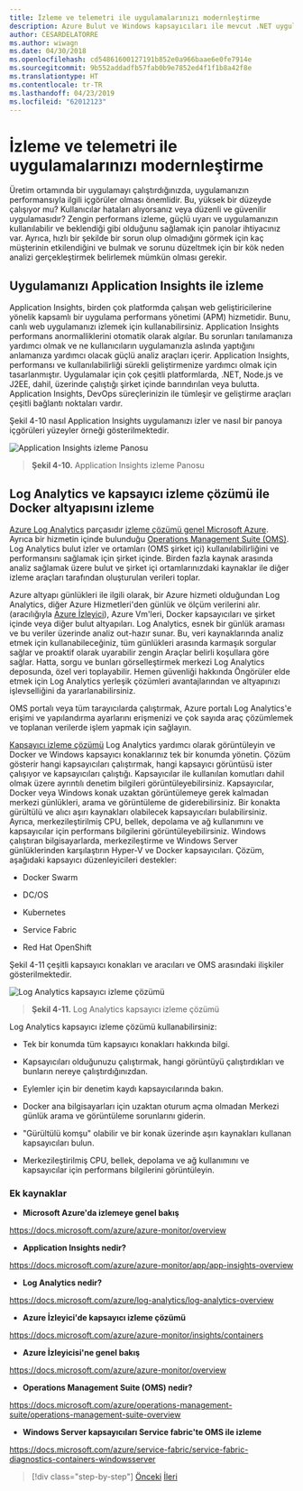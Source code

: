 ```yaml
---
title: İzleme ve telemetri ile uygulamalarınızı modernleştirme
description: Azure Bulut ve Windows kapsayıcıları ile mevcut .NET uygulamalarını modernleştirme | İzleme ve telemetri ile uygulamalarınızı modernleştirin
author: CESARDELATORRE
ms.author: wiwagn
ms.date: 04/30/2018
ms.openlocfilehash: cd54861600127191b852e0a966baae6e0fe7914e
ms.sourcegitcommit: 9b552addadfb57fab0b9e7852ed4f1f1b8a42f8e
ms.translationtype: HT
ms.contentlocale: tr-TR
ms.lasthandoff: 04/23/2019
ms.locfileid: "62012123"
---
```

# <a name="modernize-your-apps-with-monitoring-and-telemetry"></a>İzleme ve telemetri ile uygulamalarınızı modernleştirme

Üretim ortamında bir uygulamayı çalıştırdığınızda, uygulamanızın performansıyla ilgili içgörüler olması önemlidir. Bu, yüksek bir düzeyde çalışıyor mu? Kullanıcılar hataları alıyorsanız veya düzenli ve güvenilir uygulamasıdır? Zengin performans izleme, güçlü uyarı ve uygulamanızın kullanılabilir ve beklendiği gibi olduğunu sağlamak için panolar ihtiyacınız var. Ayrıca, hızlı bir şekilde bir sorun olup olmadığını görmek için kaç müşterinin etkilendiğini ve bulmak ve sorunu düzeltmek için bir kök neden analizi gerçekleştirmek belirlemek mümkün olması gerekir.

## <a name="monitor-your-application-with-application-insights"></a>Uygulamanızı Application Insights ile izleme

Application Insights, birden çok platformda çalışan web geliştiricilerine yönelik kapsamlı bir uygulama performans yönetimi (APM) hizmetidir. Bunu, canlı web uygulamanızı izlemek için kullanabilirsiniz. Application Insights performans anormalliklerini otomatik olarak algılar. Bu sorunları tanılamanıza yardımcı olmak ve ne kullanıcıların uygulamanızla aslında yaptığını anlamanıza yardımcı olacak güçlü analiz araçları içerir. Application Insights, performansı ve kullanılabilirliği sürekli geliştirmenize yardımcı olmak için tasarlanmıştır. Uygulamalar için çok çeşitli platformlarda, .NET, Node.js ve J2EE, dahil, üzerinde çalıştığı şirket içinde barındırılan veya bulutta. Application Insights, DevOps süreçlerinizin ile tümleşir ve geliştirme araçları çeşitli bağlantı noktaları vardır.

Şekil 4-10 nasıl Application Insights uygulamanızı izler ve nasıl bir panoya içgörüleri yüzeyler örneği gösterilmektedir.

![Application Insights izleme Panosu](./media/image10.png)

> **Şekil 4-10.** Application Insights izleme Panosu

## <a name="monitor-your-docker-infrastructure-with-log-analytics-and-its-container-monitoring-solution"></a>Log Analytics ve kapsayıcı izleme çözümü ile Docker altyapısını izleme

[Azure Log Analytics](https://docs.microsoft.com/azure/log-analytics/log-analytics-overview) parçasıdır [izleme çözümü genel Microsoft Azure](https://docs.microsoft.com/azure/monitoring-and-diagnostics/monitoring-overview). Ayrıca bir hizmetin içinde bulunduğu [Operations Management Suite (OMS)](https://docs.microsoft.com/azure/operations-management-suite/operations-management-suite-overview). Log Analytics bulut izler ve ortamları (OMS şirket içi) kullanılabilirliğini ve performansını sağlamak için şirket içinde. Birden fazla kaynak arasında analiz sağlamak üzere bulut ve şirket içi ortamlarınızdaki kaynaklar ile diğer izleme araçları tarafından oluşturulan verileri toplar.

Azure altyapı günlükleri ile ilgili olarak, bir Azure hizmeti olduğundan Log Analytics, diğer Azure Hizmetleri'den günlük ve ölçüm verilerini alır. (aracılığıyla [Azure İzleyici](https://docs.microsoft.com/azure/monitoring-and-diagnostics/monitoring-overview-azure-monitor)), Azure Vm'leri, Docker kapsayıcıları ve şirket içinde veya diğer bulut altyapıları. Log Analytics, esnek bir günlük araması ve bu veriler üzerinde analiz out-hazır sunar. Bu, veri kaynaklarında analiz etmek için kullanabileceğiniz, tüm günlükleri arasında karmaşık sorgular sağlar ve proaktif olarak uyarabilir zengin Araçlar belirli koşullara göre sağlar. Hatta, sorgu ve bunları görselleştirmek merkezi Log Analytics deposunda, özel veri toplayabilir. Hemen güvenliği hakkında Öngörüler elde etmek için Log Analytics yerleşik çözümleri avantajlarından ve altyapınızı işlevselliğini da yararlanabilirsiniz.

OMS portalı veya tüm tarayıcılarda çalıştırmak, Azure portalı Log Analytics'e erişimi ve yapılandırma ayarlarını erişmenizi ve çok sayıda araç çözümlemek ve toplanan verilerde işlem yapmak için sağlayın.

[Kapsayıcı izleme çözümü](https://docs.microsoft.com/azure/log-analytics/log-analytics-containers) Log Analytics yardımcı olarak görüntüleyin ve Docker ve Windows kapsayıcı konaklarınız tek bir konumda yönetin. Çözüm gösterir hangi kapsayıcıları çalıştırmak, hangi kapsayıcı görüntüsü ister çalışıyor ve kapsayıcıları çalıştığı. Kapsayıcılar ile kullanılan komutları dahil olmak üzere ayrıntılı denetim bilgileri görüntüleyebilirsiniz. Kapsayıcılar, Docker veya Windows konak uzaktan görüntülemeye gerek kalmadan merkezi günlükleri, arama ve görüntüleme de giderebilirsiniz. Bir konakta gürültülü ve alıcı aşırı kaynakları olabilecek kapsayıcıları bulabilirsiniz. Ayrıca, merkezileştirilmiş CPU, bellek, depolama ve ağ kullanımını ve kapsayıcılar için performans bilgilerini görüntüleyebilirsiniz. Windows çalıştıran bilgisayarlarda, merkezileştirme ve Windows Server günlüklerinden karşılaştırın Hyper-V ve Docker kapsayıcıları. Çözüm, aşağıdaki kapsayıcı düzenleyicileri destekler:

- Docker Swarm

- DC/OS

- Kubernetes

- Service Fabric

- Red Hat OpenShift

Şekil 4-11 çeşitli kapsayıcı konakları ve aracıları ve OMS arasındaki ilişkiler gösterilmektedir.

![Log Analytics kapsayıcı izleme çözümü](./media/image11.png)

> **Şekil 4-11.** Log Analytics kapsayıcı izleme çözümü

Log Analytics kapsayıcı izleme çözümü kullanabilirsiniz:

- Tek bir konumda tüm kapsayıcı konakları hakkında bilgi.

- Kapsayıcıları olduğunuzu çalıştırmak, hangi görüntüyü çalıştırdıkları ve bunların nereye çalıştırdığınızdan.

- Eylemler için bir denetim kaydı kapsayıcılarında bakın.

- Docker ana bilgisayarları için uzaktan oturum açma olmadan Merkezi günlük arama ve görüntüleme sorunlarını giderin.

- "Gürültülü komşu" olabilir ve bir konak üzerinde aşırı kaynakları kullanan kapsayıcıları bulun.

- Merkezileştirilmiş CPU, bellek, depolama ve ağ kullanımını ve kapsayıcılar için performans bilgilerini görüntüleyin.

### <a name="additional-resources"></a>Ek kaynaklar

- **Microsoft Azure'da izlemeye genel bakış**

<https://docs.microsoft.com/azure/azure-monitor/overview>

- **Application Insights nedir?**

<https://docs.microsoft.com/azure/azure-monitor/app/app-insights-overview>

- **Log Analytics nedir?**

<https://docs.microsoft.com/azure/log-analytics/log-analytics-overview>

- **Azure İzleyici'de kapsayıcı izleme çözümü**

<https://docs.microsoft.com/azure/azure-monitor/insights/containers>

- **Azure İzleyicisi'ne genel bakış**

<https://docs.microsoft.com/azure/azure-monitor/overview>

- **Operations Management Suite (OMS) nedir?**

<https://docs.microsoft.com/azure/operations-management-suite/operations-management-suite-overview>

- **Windows Server kapsayıcıları Service fabric'te OMS ile izleme**

<https://docs.microsoft.com/azure/service-fabric/service-fabric-diagnostics-containers-windowsserver>

>[!div class="step-by-step"]
>[Önceki](build-resilient-services-ready-for-the-cloud-embrace-transient-failures-in-the-cloud.md)
>[İleri](modernize-your-apps-lifecycle-with-ci-cd-pipelines-and-devops-tools-in-the-cloud.md)
